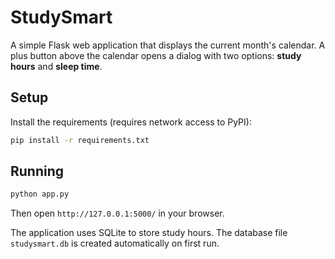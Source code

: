 # StudySmart

A simple Flask web application that displays the current month's calendar.
A plus button above the calendar opens a dialog with two options: **study hours** and **sleep time**.

## Setup

Install the requirements (requires network access to PyPI):

```bash
pip install -r requirements.txt
```

## Running

```bash
python app.py
```

Then open `http://127.0.0.1:5000/` in your browser.

The application uses SQLite to store study hours. The database file
`studysmart.db` is created automatically on first run.

